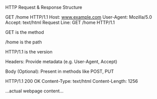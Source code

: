  HTTP Request & Response Structure

 GET /home HTTP/1.1
Host: www.example.com
User-Agent: Mozilla/5.0
Accept: text/html
Request Line: GET /home HTTP/1.1

GET is the method

/home is the path

HTTP/1.1 is the version

Headers: Provide metadata (e.g. User-Agent, Accept)

Body (Optional): Present in methods like POST, PUT

HTTP/1.1 200 OK
Content-Type: text/html
Content-Length: 1256

<html>...actual webpage content...</html>

